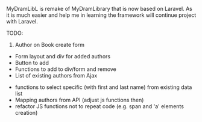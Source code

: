 MyDramLibL is remake of MyDramLibrary that is now based on Laravel.
As it is much easier and help me in learning the framework will continue project with Laravel.

TODO:
1. Author on Book create form
+ Form layout and div for added authors
+ Button to add
+ Functions to add to div/form and remove
+ List of existing authors from Ajax
- functions to select specific (with first and last name) from existing data list
- Mapping authors from API (adjust js functions then)
- refactor JS functions not to repeat code (e.g. span and 'a' elements creation)

